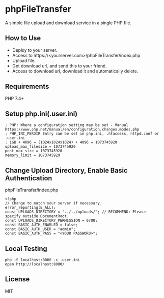 # phpFileTransfer

A simple file upload and download service in a single PHP file.


## How to Use

- Deploy to your server.
- Access to https://<yourserver.com>/phpFileTransfer/index.php
- Upload file.
- Get download url, and send this to your friend.
- Access to download url, download it and automatically delete.


## Requirements

PHP 7.4+


## Setup php.ini(.user.ini)

```
; PHP: Where a configuration setting may be set - Manual https://www.php.net/manual/en/configuration.changes.modes.php
; PHP_INI_PERDIR Entry can be set in php.ini, .htaccess, httpd.conf or .user.ini
; 1GB + 4096 = (1024x1024x1024) + 4096 = 1073745920
upload_max_filesize = 1073745920
post_max_size = 1073745920
memory_limit = 1073745920
```


## Change Upload Directory, Enable Basic Authentication

phpFileTransfer/index.php

```
<?php
// Change to match your server if necessary.
error_reporting(E_ALL);
const UPLOADS_DIRECTORY = "../../uploads/"; // RECOMMEND: Please specify outside DocumentRoot.
const UPLOADS_DIRECTORY_PERMISSION = 0700;
const BASIC_AUTH_ENABLED = false;
const BASIC_AUTH_USER = "admin";
const BASIC_AUTH_PASS = "<YOUR PASSWORD>";
```


## Local Testing

```
php -S localhost:8000 -c .user.ini
open http://localhost:8000/
```

## License

MIT
